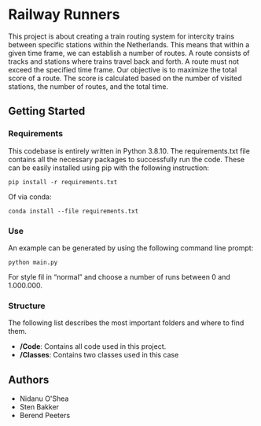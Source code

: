 # Railway Runners

This project is about creating a train routing system for intercity trains between specific stations within the Netherlands. This means that within a given time frame, we can establish a number of routes. A route consists of tracks and stations where trains travel back and forth. A route must not exceed the specified time frame. Our objective is to maximize the total score of a route. The score is calculated based on the number of visited stations, the number of routes, and the total time.

## Getting Started

### Requirements

This codebase is entirely written in Python 3.8.10.
The requirements.txt file contains all the necessary packages to successfully run the code. These can be easily installed using pip with the following instruction:
```
pip install -r requirements.txt
```

Of via conda:

```
conda install --file requirements.txt
```

### Use

An example can be generated by using the following command line prompt:
```
python main.py
```
For style fil in “normal” and choose a number of runs between 0 and 1.000.000.

### Structure 

The following list describes the most important folders and where to find them.

- **/Code**: Contains all code used in this project.
- **/Classes**: Contains two classes used in this case

## Authors
- Nidanu O'Shea
- Sten Bakker
- Berend Peeters 

## 

